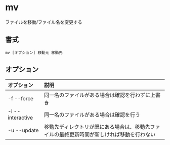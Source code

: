# mv

ファイルを移動/ファイル名を変更する

## 書式

```
mv [オプション] 移動元 移動先
```

## オプション

|オプション|説明|
|:--|:--|
|-f --force|同一名のファイルがある場合は確認を行わずに上書き|
|-i --interactive|同一名のファイルがある場合は確認を行う|
|-u --update|移動先ディレクトリが既にある場合は、移動先ファイルの最終更新時間が新しければ移動を行わない|
